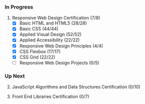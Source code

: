 ### In Progress

1. Responsive Web Design Certification (7/8)
   - [x] Basic HTML and HTML5 (28/28)
   - [x] Basic CSS (44/44)
   - [x] Applied Visual Design (52/52)
   - [x] Applied Accessibility (22/22)
   - [x] Responsive Web Design Principles (4/4)
   - [x] CSS Flexbox (17/17)
   - [x] CSS Grid (22/22)
   - [ ] Responsive Web Design Projects (0/5)

### Up Next

2. JavaScript Algorithms and Data Structures Certification (0/10)

3. Front End Libraries Certification (0/7)